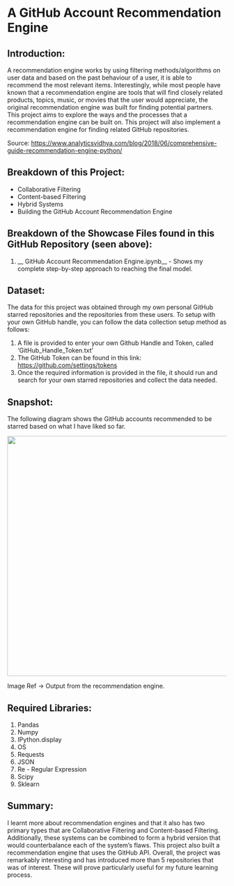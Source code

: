# A GitHub Account Recommendation Engine

## Introduction:

A recommendation engine works by using filtering methods/algorithms on user data and based on the past behaviour of a user, it is able to recommend the most relevant items. Interestingly, while most people have known that a recommendation engine are tools that will find closely related products, topics, music, or movies that the user would appreciate, the original recommendation engine was built for finding potential partners. This project aims to explore the ways and the processes that a recommendation engine can be built on. This project will also implement a recommendation engine for finding related GitHub repositories.

Source: https://www.analyticsvidhya.com/blog/2018/06/comprehensive-guide-recommendation-engine-python/

## Breakdown of this Project:
- Collaborative Filtering
- Content-based Filtering
- Hybrid Systems
- Building the GitHub Account Recommendation Engine

## Breakdown of the Showcase Files found in this GitHub Repository (seen above):

1.	 __ GitHub Account Recommendation Engine.ipynb__ - Shows my complete step-by-step approach to reaching the final model. [](Link)

## Dataset:

The data for this project was obtained through my own personal GitHub starred repositories and the repositories from these users. To setup with your own GitHub handle, you can follow the data collection setup method as follows:
1) A file is provided to enter your own Github Handle and Token, called ‘GitHub_Handle_Token.txt’
2) The GitHub Token can be found in this link: https://github.com/settings/tokens
3) Once the required information is provided in the file, it should run and search for your own starred repositories and collect the data needed.
## Snapshot:

The following diagram shows the GitHub accounts recommended to be starred based on what I have liked so far.

<img src="Description Images/ RecommendedAccounts.PNG" width="550">

Image Ref -> Output from the recommendation engine.

## Required Libraries:

1. Pandas
2. Numpy
3. IPython.display
4. OS
5. Requests
6. JSON
7. Re - Regular Expression
8. Scipy
9. Sklearn

## Summary:

I learnt more about recommendation engines and that it also has two primary types that are Collaborative Filtering and Content-based Filtering. Additionally, these systems can be combined to form a hybrid version that would counterbalance each of the system’s flaws. This project also built a recommendation engine that uses the GitHub API. Overall, the project was remarkably interesting and has introduced more than 5 repositories that was of interest. These will prove particularly useful for my future learning process.
